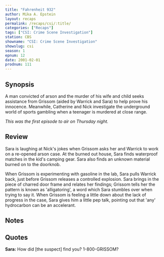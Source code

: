 ```yaml
---
title: "Fahrenheit 932"
author: Mika A. Epstein
layout: recaps
permalink: /recaps/csi/:title/
categories: ["Recaps"]
tags: ["CSI: Crime Scene Investigation"]
station: CBS
showname: "CSI: Crime Scene Investigation"
showslug: csi
season: 1
epnum: 12
date: 2001-02-01
prodnum: 111
---
```


## Synopsis

A man convicted of arson and the murder of his wife and child seeks assistance from Grissom (aided by Warrick and Sara) to help prove his innocence. Meanwhile, Catherine and Nick investigate the underground world of sports gambling when a teenager is murdered at close range.

_This was the first episode to air on Thursday night._

## Review

Sara is laughing at Nick's jokes when Grissom asks her and Warrick to work on a re-opened arson case. At the burned out house, Sara finds waterproof matches in the kid's camping gear. Sara also finds an unknown material burned on to the doorknob.

When Grissom is experimenting with gasoline in the lab, Sara pulls Warrick back, just before Grissom releases a controlled explosion. Sara brings in the piece of charred door frame and relates her findings; Grissom tells her the pattern is known as 'alligatoring', a word which Sara stumbles over when trying to say it. When Grissom is feeling a little down about the lack of progress in the case, Sara gives him a little pep talk, pointing out that 'any' hydrocarbon can be an accelerant.


## Notes

## Quotes

**Sara:** How did [the suspect] find you? 1-800-GRISSOM?
